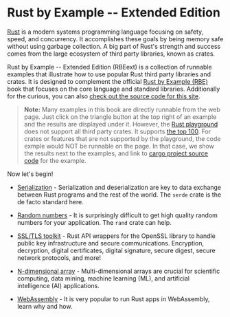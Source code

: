# Rust by Example -- Extended Edition

[Rust][rust] is a modern systems programming language focusing on safety, speed,
and concurrency. It accomplishes these goals by being memory safe without using 
garbage collection. A big part of Rust's strength and success comes from the
large ecosystem of third party libraries, known as crates.

Rust by Example -- Extended Edition (RBEext) is a collection of runnable examples that illustrate how to use popular Rust
third party libraries and crates. It is designed to complement the official 
[Rust by Example (RBE)][rbe] book that focuses on the 
core language and standard libraries.
Additionally for the curious, you can also [check out the source code for this site][home].

> **Note:** Many examples in this book are directly runnable from the web page. Just click on the triangle button at the top right of an example and the results are displayed under it. However, the [Rust playground](https://play.rust-lang.org/) does not support all third party crates. It supports [the top 100](https://github.com/integer32llc/rust-playground/blob/master/compiler/base/Cargo.toml). For crates or features that are not supported by the playground, the code exmple would NOT be runnable on the page. In that case, we show the results next to the examples, and link to [cargo project source code](https://github.com/second-state/rust-by-example-ext/tree/master/examples/) for the example.

Now let's begin!

- [Serialization](serde.md) - Serialization and deserialization are key to data exchange between Rust programs and the rest of the world. The `serde` crate is the de facto standard here.

- [Random numbers](rand.md) - It is surprisingly difficult to get high quality random numbers for your application. The `rand` crate can help.

- [SSL/TLS toolkit](openssl.md) - Rust API wrappers for the OpenSSL library to handle public key infrastructure and secure communications. Encryption, decryption, digital certificates, digital signature, secure digest, secure network protocols, and more!

- [N-dimensional array](ndarray.md) - Multi-dimensional arrays are crucial for scientific computing, data mining, machine learning (ML), and artificial intelligence (AI) applications.

- [WebAssembly](webassembly.md) - It is very popular to run Rust apps in WebAssembly, learn why and how.

[rust]: https://www.rust-lang.org/
[rbe]: https://doc.rust-lang.org/rust-by-example/
[home]: https://github.com/second-state/rust-by-example-ext
